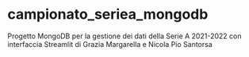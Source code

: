 # campionato_seriea_mongodb
Progetto MongoDB per la gestione dei dati della Serie A 2021-2022 con interfaccia Streamlit di Grazia Margarella e Nicola Pio Santorsa
